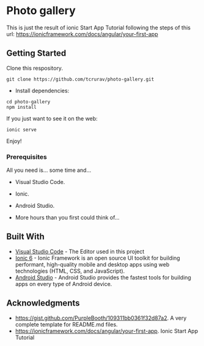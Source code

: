 # Photo gallery

This is just the result of ionic Start App Tutorial following the steps of this url:
https://ionicframework.com/docs/angular/your-first-app

## Getting Started

Clone this respository.

```
git clone https://github.com/tcrurav/photo-gallery.git
```

* Install dependencies:

```
cd photo-gallery
npm install
```

If you just want to see it on the web:

```
ionic serve
```

Enjoy!

### Prerequisites

All you need is... some time and...
* Visual Studio Code.
* Ionic.
* Android Studio.

* More hours than you first could think of...

## Built With

* [Visual Studio Code](https://code.visualstudio.com/) - The Editor used in this project
* [Ionic 6](https://ionicframework.com/docs/intro) - Ionic Framework is an open source UI toolkit for building performant, high-quality mobile and desktop apps using web technologies (HTML, CSS, and JavaScript).
* [Android Studio](https://developer.android.com/studio/install?hl=es-419) - Android Studio provides the fastest tools for building apps on every type of Android device.

## Acknowledgments

* https://gist.github.com/PurpleBooth/109311bb0361f32d87a2. A very complete template for README.md files.
* https://ionicframework.com/docs/angular/your-first-app. Ionic Start App Tutorial
